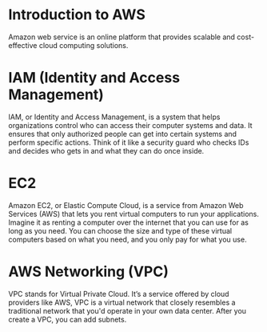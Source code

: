 # Introduction to AWS
Amazon web service is an online platform that provides scalable and cost-effective cloud computing solutions. 
# IAM (Identity and Access Management)
IAM, or Identity and Access Management, is a system that helps organizations control who can access their computer systems and data. It ensures that only authorized people can get into certain systems and perform specific actions. Think of it like a security guard who checks IDs and decides who gets in and what they can do once inside.
# EC2
Amazon EC2, or Elastic Compute Cloud, is a service from Amazon Web Services (AWS) that lets you rent virtual computers to run your applications. Imagine it as renting a computer over the internet that you can use for as long as you need. You can choose the size and type of these virtual computers based on what you need, and you only pay for what you use.
# AWS Networking (VPC)
VPC stands for Virtual Private Cloud. It’s a service offered by cloud providers like AWS, VPC is a virtual network that closely resembles a traditional network that you'd operate in your own data center. After you create a VPC, you can add subnets.
